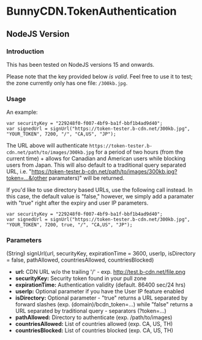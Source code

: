 # BunnyCDN.TokenAuthentication
## NodeJS Version
### Introduction

This has been tested on NodeJS versions 15 and onwards.

Please note that the key provided below _is valid_. Feel free to use it to test; the zone currently only has one file: `/300kb.jpg`.

### Usage

An example:

```
var securityKey = "229248f0-f007-4bf9-ba1f-bbf1b4ad9d40";
var signedUrl = signUrl("https://token-tester.b-cdn.net/300kb.jpg", "YOUR_TOKEN", 7200, "/", "CA,US", "JP");
```

The URL above will authenticate `https://token-tester.b-cdn.net/path/to/images/300kb.jpg` for a period of two hours (from the current time) + allows for Canadian and American users while blocking users from Japan. This will also default to a traditional query separated URL, i.e. "https://token-tester.b-cdn.net/path/to/images/300kb.jpg?token=...&(other paramaters)" will be returned.

If you'd like to use directory based URLs, use the following call instead. In this case, the default value is "false," however, we simply add a paramater with "true" right after the expiry and user IP parameters.

```
var securityKey = "229248f0-f007-4bf9-ba1f-bbf1b4ad9d40";
var signedUrl = signUrl("https://token-tester.b-cdn.net/300kb.jpg", "YOUR_TOKEN", 7200, true, "/", "CA,US", "JP");
```

### Parameters

(String) signUrl(url, securityKey, expirationTime = 3600, userIp, isDirectory = false, pathAllowed, countriesAllowed, countriesBlocked)

- **url:** CDN URL w/o the trailing '/' - exp. http://test.b-cdn.net/file.png
- **securityKey:** Security token found in your pull zone
- **expirationTime:** Authentication validity (default. 86400 sec/24 hrs)
- **userIp:** Optional parameter if you have the User IP feature enabled
- **isDirectory:** Optional parameter - "true" returns a URL separated by forward slashes (exp. (domain)/bcdn_token=...) while "false" returns a URL separated by traditional query - separators (?token=...)
- **pathAllowed:** Directory to authenticate (exp. /path/to/images)
- **countriesAllowed:** List of countries allowed (exp. CA, US, TH)
- **countriesBlocked:** List of countries blocked (exp. CA, US, TH)

